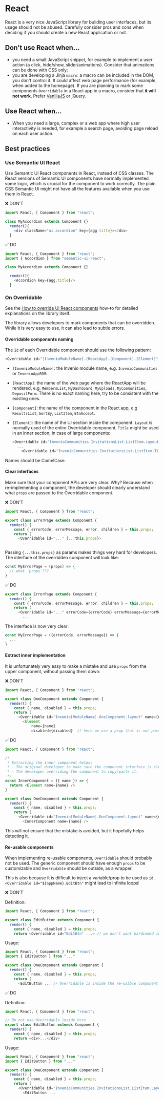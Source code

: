 # React

React is a very nice JavaScript library for building user interfaces, but its usage should not be abused. Carefully consider pros and cons when deciding if you should create a new React application or not.

## Don't use React when...

- you need a small JavaScript snippet, for example to implement a user action (a click, hide/show, slider/animations). Consider that animations can be done with CSS only;
- you are developing a Jinja `macro`: a macro can be included in the DOM, you don't control it. It could affect web page performance (for example, when added to the homepage). If you are planning to mark some components `Overridable` in a React app in a macro, consider that **it will not work**. Prefer [VanillaJS](https://stackoverflow.com/questions/20435653/what-is-vanillajs) or jQuery.

## Use React when...

- When you need a large, complex or a web app where high user interactivity is needed, for example a search page, avoiding page reload on each user action.

## Best practices

### Use Semantic UI React

Use Semantic UI React components in React, instead of CSS classes. The React versions of Semantic UI components have normally implemented some logic, which is crucial for the component to work correctly. The plain CSS Semantic UI might not have all the features available when you use them in React.

❌ DON'T

```javascript
import React, { Component } from "react";

class MyAccordion extends Component {}
  render(){
    <div className="ui accordion" key={agg.title}></div>
  }
```

✅ DO

```javascript
import React, { Component } from "react";
import { Accordion } from "semantic-ui-react";

class MyAccordion extends Component {}

  render(){
    <Accordion key={agg.title}/>
  }
```

### On Overridable

See the [How to override UI React components](../howtos/override_components.md) how-to for detailed explanations on the library itself.

The library allows developers to mark components that can be overridden. While it is very easy to use, it can also lead to subtle errors.

#### Overridable components naming

The `id` of each Overridable component should use the following pattern:

```javascript
<Overridable id="[InvenioModuleName].[ReactApp].[Component].[Element]" name={name}>
```

- `[InvenioModuleName]`: the Invenio module name, e.g. `InvenioCommunities` or `InvenioAppRDM`.
- `[ReactApp]`: the name of the web page where the ReactApp will be rendered, e.g. `MembersList`, `MyDashboard`, `MyUploads`, `MyCommunities`, `DepositForm`. There is no exact naming here, try to be consistent with the existing ones.
- `[Component]`: the name of the component in the React app, e.g. `ResultsList`, `SortBy`, `ListItem`, `BtnAccept`.
- `[Element]`: the name of the UI section inside the component. `Layout` is normally used of the entire Overridable component, `Title` might be used in an inner section, in case of large components:

  ```javascript
  <Overridable id="InvenioCommunities.InvitationsList.ListItem.Layout">
    ...
      <Overridable id="InvenioCommunities.InvitationsList.ListItem.Title">
  ```

Names should be CamelCase.

#### Clear interfaces

Make sure that your component APIs are very clear. Why? Because when re-implementing a component, the developer should clearly understand what `props` are passed to the Overridable component.

❌ DON'T

```javascript
import React, { Component } from "react";

export class ErrorPage extends Component {
  render() {
    const { errorCode, errorMessage, error, children } = this.props;
    return (
      <Overridable id="..." {...this.props}>
        ...
```

Passing `{...this.props}` as params makes things very hard for developers. The interface of the overridden component will look like:

```javascript
const MyErrorPage = (props) => {
  // what `props`???
}
```

✅ DO

```javascript
export class ErrorPage extends Component {
  render() {
    const { errorCode, errorMessage, error, children } = this.props;
    return (
      <Overridable id="..." errorCode={errorCode} errorMessage={errorMessage}>
        ...
```

The interface is now very clear:

```javascript
const MyErrorPage = ({errorCode, errorMessage}) => {
  ...
}
```

#### Extract inner implementation

It is unfortunately very easy to make a mistake and use `props` from the upper component, without passing them down:

❌ DON'T

```javascript
import React, { Component } from "react";

export class OneComponent extends Component {
  render() {
    const { name, disabled } = this.props;
    return (
      <Overridable id="Invenio[ModuleName].OneComponent.layout" name={name}>  // `disabled` prop forgotten here
        <Element
            name={name}
            disabled={disabled}  // here we use a prop that is not passed!!!
```

✅ DO

```javascript
import React, { Component } from "react";

/*
 * Extracting the inner component helps:
 * - The original developer to make sure the component interface is clear and contains all `props`.
 * - The developer overriding the component to copy/paste it.
 */
const InnerComponent = ({ name }) => {
  return <Element name={name} />
}

export class OneComponent extends Component {
  render() {
    const { name, disabled } = this.props;
    return (
      <Overridable id="Invenio[ModuleName].OneComponent.layout" name={name}>
        <InnerComponent name={name} />
```

This will not ensure that the mistake is avoided, but it hopefully helps detecting it.

#### Re-usable components

When implementing re-usable components, `Overridable` should probably not be used. The generic component should have enough `props` to be customizable and `Overridable` should be outside, as a wrapper.

This is also because it is difficult to inject a variable/prop to be used as `id`. `<Overridable id="${appName}.EditBtn"` might lead to infinite loops!

❌ DON'T

Definition:

```javascript
import React, { Component } from "react";

export class EditButton extends Component {
  render() {
    const { name, disabled } = this.props;
    return <Overridable id="EditBtn" ...> // we don't want hardcoded ids for re-usable components
```

Usage:

```javascript
import React, { Component } from "react";
import { EditButton } from "..."

export class OneComponent extends Component {
  render() {
    const { name, disabled } = this.props;
    return (
      <EditButton ... // Overridable is inside the re-usable component
```

✅ DO

Definition:

```javascript
import React, { Component } from "react";

// Do not use Overridable inside here
export class EditButton extends Component {
  render() {
    const { name, disabled } = this.props;
    return <div>...</div>
```

Usage:

```javascript
import React, { Component } from "react";
import { EditButton } from "..."

export class OneComponent extends Component {
  render() {
    const { name, disabled } = this.props;
    return (
      <Overridable id="InvenioCommunities.InvitationsList.ListItem.Layout">
        <EditButton ...
```
